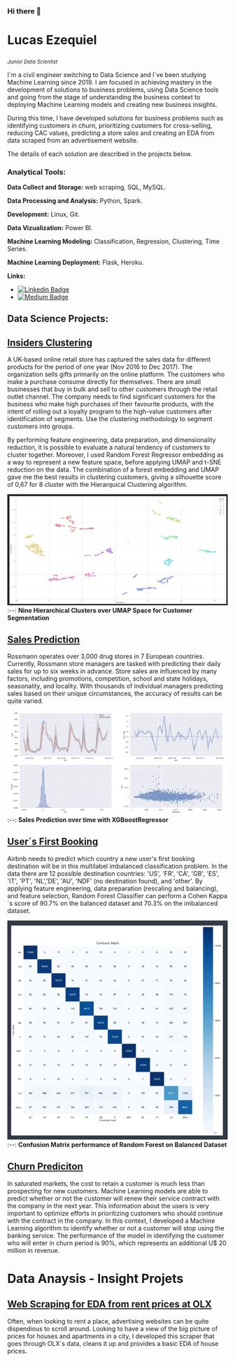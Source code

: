 ### Hi there 👋

# Lucas Ezequiel 
<sub>*Junior Data Scientist*</sub>

I´m a civil engineer switching to Data Science and I´ve been studying Machine Learning since 2019. I am focused in achieving mastery in the development of solutions to business problems, using Data Science tools and going from the stage of understanding the business context to deploying Machine Learning models and creating new business insights.

During this time, I have developed solutions for business problems such as identifying customers in churn, prioritizing customers for cross-selling, reducing CAC values, predicting a store sales and creating an EDA from data scraped from an advertisement website.

The details of each solution are described in the projects below.


### **Analytical Tools:**

**Data Collect and Storage:** web scraping, SQL, MySQL.

**Data Processing and Analysis:** Python, Spark.

**Development:** Linux, Git. 

**Data Vizualization:** Power BI.

**Machine Learning Modeling:** Classification, Regression, Clustering, Time Series. 

**Machine Learning Deployment:** Flask, Heroku.  

**Links:**
* [![Linkedin Badge](https://img.shields.io/badge/-LinkedIn-blue?style=flat&logo=LinkedIn&logoColor=white)](https://www.linkedin.com/in/lucas-medeiros-14a8a51a8/)
* [![Medium Badge](https://img.shields.io/badge/M-Medium-lightgrey)](https://medium.com/@lucas.medeiross)

## Data Science Projects:

## [Insiders Clustering](https://github.com/LucasBMedeiros/insiders_clustering)


A UK-based online retail store has captured the sales data for different products for the period of one year (Nov 2016 to Dec 2017). The organization sells gifts primarily on the online platform. The customers who make a purchase consume directly for themselves. There are small businesses that buy in bulk and sell to other customers through the retail outlet channel. The company needs to find significant customers for the business who make high purchases of their favourite products, with the intent of rolling out a loyalty program to the high-value customers after identification of segments. Use the clustering methodology to segment customers into groups.

By performing feature engineering, data preparation, and dimensionality reduction, it is possible to evaluate a natural tendency of customers to cluster together. Moreover, I used Random Forest Regressor embedding as a way to represent a new feature space, before applying UMAP and t-SNE reduction on the data. The combination of a forest embedding and UMAP gave me the best results in clustering customers, giving a silhouette score of 0,67 for 8 cluster with the Hierarquical Clustering algorithm.

![](img/insiders/clusters.png)
:--:
<b>Nine Hierarchical Clusters over UMAP Space for Customer Segmentation</b>

## [Sales Prediction](https://github.com/LucasBMedeiros/rossmann_sales)

Rossmann operates over 3,000 drug stores in 7 European countries. Currently, Rossmann store managers are tasked with predicting their daily sales for up to six weeks in advance. Store sales are influenced by many factors, including promotions, competition, school and state holidays, seasonality, and locality. With thousands of individual managers predicting sales based on their unique circumstances, the accuracy of results can be quite varied.

![](img/rossmann/performance.png)
:--:
<b>Sales Prediction over time with XGBoostRegressor</b>


## [User´s First Booking](https://github.com/LucasBMedeiros/airbnb_first_booking) 

Airbnb needs to predict which country a new user's first booking destination will be in this multilabel imbalanced classification problem. In the data there are 12 possible destination countries: 'US', 'FR', 'CA', 'GB', 'ES', 'IT', 'PT', 'NL','DE', 'AU', 'NDF' (no destination found), and 'other'. By applying feature engineering, data preparation (rescaling and balancing), and feature selection, Random Forest Classifier can perform a Cohen Kappa´s score of 90.7% on the balanced dataset and 70.3% on the imbalanced dataset.

![](img/airbnb/random_bal.png)
:--:
<b>Confusion Matrix performance of Random Forest on Balanced Dataset</b>

## [Churn Prediciton](https://github.com/LucasBMedeiros/churn_prediction) 

In saturated markets, the cost to retain a customer is much less than prospecting for new customers. Machine Learning models are able to predict whether or not the customer will renew their service contract with the company in the next year. This information about the users is very important to optimize efforts in prioritizing customers who should continue with the contract in the company.
In this context, I developed a Machine Learning algorithm to identify whether or not a customer will stop using the banking service. The performance of the model in identifying the customer who will enter in churn period is 90%, which represents an additional U$ 20 million in revenue.


# Data Anaysis - Insight Projets

## [Web Scraping for EDA from rent prices at OLX](https://github.com/LucasBMedeiros/scraper_rent_prices)

Often, when looking to rent a place, advertising websites can be quite dispendious to scroll around. Looking to have a view of the big picture of prices for houses and apartments in a city, I developed this scraper that goes through OLX´s data, cleans it up and provides a basic EDA of house prices.

<!--
**LucasEzBM/LucasEzBM** is a ✨ _special_ ✨ repository because its `README.md` (this file) appears on your GitHub profile.
